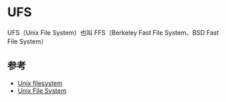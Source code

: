 # UFS

UFS（Unix File System）也叫 FFS（Berkeley Fast File System、BSD Fast File System）

## 参考

* [Unix filesystem](https://en.wikipedia.org/wiki/Unix_filesystem)
* [Unix File System](https://en.wikipedia.org/wiki/Unix_File_System)